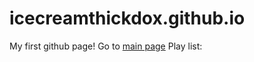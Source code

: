 # icecreamthickdox.github.io
My first github page!
Go to <a target="_blank" href="http://icecreamthickdox.github.io/个人首页.html">main page</a>
Play list:
